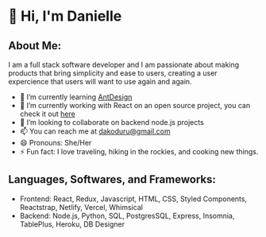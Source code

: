 # 👋 Hi, I'm Danielle

## About Me:
I am a full stack software developer and I am passionate about making products that bring simplicity and ease to users, creating a user expercience that users will want to use again and again. 

* 🌱 I’m currently learning [AntDesign](https://ant.design)
* 🔭 I’m currently working with React on an open source project, you can check it out [here](https://github.com/Lambda-School-Labs/frontend-vbb-portal)
* 👯 I’m looking to collaborate on backend node.js projects 
* 📫 You can reach me at dakoduru@gmail.com
* 😄 Pronouns: She/Her
* ⚡ Fun fact: I love traveling, hiking in the rockies, and cooking new things. 

## Languages, Softwares, and Frameworks:
* Frontend: React, Redux, Javascript, HTML, CSS, Styled Components, Reactstrap, Netlify, Vercel, Whimsical
* Backend: Node.js, Python, SQL, PostgresSQL, Express, Insomnia, TablePlus, Heroku, DB Designer

<!--
**DanielleKoduru/DanielleKoduru** is a ✨ _special_ ✨ repository because its `README.md` (this file) appears on your GitHub profile.

Here are some ideas to get you started:

- 🔭 I’m currently working on ...
- 🌱 I’m currently learning ...
- 👯 I’m looking to collaborate on ...
- 🤔 I’m looking for help with ...
- 💬 Ask me about ...
- 📫 How to reach me: ...
- 😄 Pronouns: ...
- ⚡ Fun fact: ...
-->
